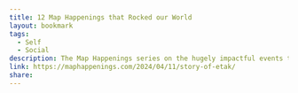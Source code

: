 ```yaml
---
title: 12 Map Happenings that Rocked our World
layout: bookmark
tags:
  - Self
  - Social
description: The Map Happenings series on the hugely impactful events that forever changed our world. This week - the story of a little known company called ‘Etak’. I think you’ll find it a fas…
link: https://maphappenings.com/2024/04/11/story-of-etak/
share: 
---
```


